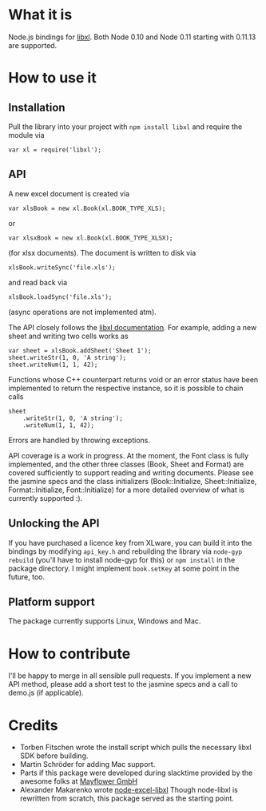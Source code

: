 # What it is

Node.js bindings for [libxl](http://www.libxl.com/). Both Node 0.10 and Node
0.11 starting with 0.11.13 are supported.

# How to use it

## Installation

Pull the library into your project with `npm install libxl`
and require the module via

    var xl = require('libxl');

## API

A new excel document is created via

    var xlsBook = new xl.Book(xl.BOOK_TYPE_XLS);

or

    var xlsxBook = new xl.Book(xl.BOOK_TYPE_XLSX);

(for xlsx documents). The document is written to disk via

    xlsBook.writeSync('file.xls');

and read back via

    xlsBook.loadSync('file.xls');

(async operations are not implemented atm).

The API closely follows the
[libxl documentation](http://www.libxl.com/documentation.html).
For example, adding a new sheet and writing two cells works as

    var sheet = xlsBook.addSheet('Sheet 1');
    sheet.writeStr(1, 0, 'A string');
    sheet.writeNum(1, 1, 42);

Functions whose C++ counterpart returns void or an error status
have been implemented to return the respective instance, so it
is possible to chain calls

    sheet
        .writeStr(1, 0, 'A string');
        .writeNum(1, 1, 42);

Errors are handled by throwing exceptions.

API coverage is a work in progress. At the moment, the Font class is fully
implemented, and the other three classes (Book, Sheet and Format) are covered
sufficiently to support reading and writing documents. Please see
the jasmine specs and the class initializers
(Book::Initialize, Sheet::Initialize, Format::Initialize, Font::Initialize)
for a more detailed overview of what is currently supported :).

## Unlocking the API

If you have purchased a licence key from XLware, you can
build it into the bindings by modifying `api_key.h` and
rebuilding the library via `node-gyp rebuild` (you'll have
to install node-gyp for this) or `npm install` in the package
directory. I might implement `book.setKey` at some point in the
future, too.

## Platform support

The package currently supports Linux, Windows and Mac.

# How to contribute

I'll be happy to merge in all sensible pull requests. If you
implement a new API method, please add a short test to the
jasmine specs and a call to demo.js (if applicable).

# Credits

* Torben Fitschen wrote the install script which pulls the
  necessary libxl SDK before building.
* Martin Schröder for adding Mac support.
* Parts if this package were developed during slacktime provided by the awesome folks at
  [Mayflower GmbH](http://www.mayflower.de)
* Alexander Makarenko wrote
  [node-excel-libxl](https://github.com/7eggs/node-excel-libxl)
  Though node-libxl is rewritten from scratch, this
  package served as the starting point.
